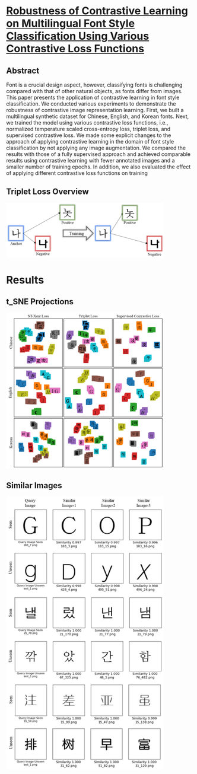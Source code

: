 
# [Robustness of Contrastive Learning on Multilingual Font Style Classification Using Various Contrastive Loss Functions](https://www.mdpi.com/2076-3417/13/6/3635)
## Abstract
Font is a crucial design aspect, however, classifying fonts is challenging compared with that of other natural objects, as fonts differ from images. This paper presents the application of contrastive learning in font style classification. We conducted various experiments to demonstrate the robustness of contrastive image representation learning. First, we built a multilingual synthetic dataset for Chinese, English, and Korean fonts. Next, we trained the model using various contrastive loss functions, i.e., normalized temperature scaled cross-entropy loss, triplet loss, and supervised contrastive loss. We made some explicit changes to the approach of applying contrastive learning in the domain of font style classification by not applying any image augmentation. We compared the results with those of a fully supervised approach and achieved comparable results using contrastive learning with fewer annotated images and a smaller number of training epochs. In addition, we also evaluated the effect of applying different contrastive loss functions on training



## Triplet Loss Overview
<img src="images/triplet overview.png" width="425"/>

# Results
## t_SNE Projections
<img src="images/t_SNE Projections.png" width="425"/>

## Similar Images
<img src="images/similar images.png" width="425"/>
